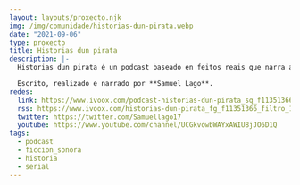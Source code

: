 ```yaml
---
layout: layouts/proxecto.njk
img: /img/comunidade/historias-dun-pirata.webp
date: "2021-09-06"
type: proxecto
title: Historias dun pirata
description: |-
  Historias dun pirata é un podcast baseado en feitos reais que narra a vida do pirata galego Benito Soto Aboal, unha historia curta pero intensa que non deixará indiferente a nadie.

  Escrito, realizado e narrado por **Samuel Lago**.
redes:
  link: https://www.ivoox.com/podcast-historias-dun-pirata_sq_f11351366_1.html
  rss: https://www.ivoox.com/historias-dun-pirata_fg_f11351366_filtro_1.xml
  twitter: https://twitter.com/Samuellago17
  youtube: https://www.youtube.com/channel/UCGkvowbWAYxAWIU8jJO6D1Q
tags:
  - podcast
  - ficcion_sonora
  - historia
  - serial
---
```

